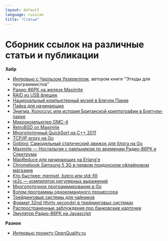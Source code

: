 ```yaml
---
layout: default
language: russian
title: "Статьи"
---
```


Сборник ссылок на различные статьи и публикации
===============================================

**Хабр**

* [Интервью с Чарльзом Уэзереллом][], автором книги "Этюды для программистов"
* [Радио-86РК на железе Maximite][]
* [RAID из USB флешек][]
* [Национальный компьютерный музей в Блечли Парке][]
* [Пайка для начинающих][]
* [Энигма, Колоссус или история Британской криптографии в Блетчли-парке][]
* [Микрокомпьютер GMC-4][]
* [RetroBSD on Maximite][]
* [Многопоточный QuickSort на С++ 2011][]
* [TCP/IP proxy на Go][]
* [Goblog: Самодельный статический движок для блога на Go][]
* [Maximite — Ностальгия с паяльником по временам Радио-86РК и Спектрума][]
* [MapReduce для начинающих на Erlang'e][]
* [Chromebook Samsung 5 3G в первом лондонском офлайновом магазине][]
* [Кто быстрее: memset, bzero или std::fill][]
* [re2c — компилятор регулярных выражений][]
* [Многопоточное программирование в Go][]
* [Взлом программы однокомандного процессора][]
* [Трейдинговые системы для чайников][]
* [Формат 32nd (thirty seconds) в трейдинговых системах][]
* [Распространенные заблуждения про банковские карточки][]
* [Эмулятор Радио-86РК на Javascript][]

**Разное**

* [Интервью проекту OpenQuality.ru][]

[Интервью проекту OpenQuality.ru]: http://experience.openquality.ru/alexander-demin-interview/

[Интервью с Чарльзом Уэзереллом]: http://habrahabr.ru/post/150238/
[Радио-86РК на железе Maximite]: http://habrahabr.ru/post/150080/
[RAID из USB флешек]: http://habrahabr.ru/post/149421/
[Национальный компьютерный музей в Блечли Парке]: http://habrahabr.ru/post/149362/
[Пайка для начинающих]: http://habrahabr.ru/post/148656/
[Энигма, Колоссус или история Британской криптографии в Блетчли-парке]: http://habrahabr.ru/post/147302/
[Микрокомпьютер GMC-4]: http://habrahabr.ru/post/147157/
[RetroBSD on Maximite]: http://habrahabr.ru/post/143679/
[Многопоточный QuickSort на С++ 2011]: http://habrahabr.ru/post/143055/
[TCP/IP proxy на Go]: http://habrahabr.ru/post/142527/
[Goblog: Самодельный статический движок для блога на Go]: http://habrahabr.ru/post/142287/
[Maximite — Ностальгия с паяльником по временам Радио-86РК и Спектрума]: http://habrahabr.ru/post/136625/
[MapReduce для начинающих на Erlang'e]: http://habrahabr.ru/post/133750/
[Chromebook Samsung 5 3G в первом лондонском офлайновом магазине]: http://habrahabr.ru/post/129584/
[Кто быстрее: memset, bzero или std::fill]: http://habrahabr.ru/post/118716/
[re2c — компилятор регулярных выражений]: http://habrahabr.ru/post/117843/
[Многопоточное программирование в Go]: http://habrahabr.ru/post/117842/
[Взлом программы однокомандного процессора]: http://habrahabr.ru/post/113406/
[Трейдинговые системы для чайников]: http://habrahabr.ru/post/86439/
[Формат 32nd (thirty seconds) в трейдинговых системах]: http://habrahabr.ru/post/83967/
[Распространенные заблуждения про банковские карточки]: http://habrahabr.ru/post/82670/
[Эмулятор Радио-86РК на Javascript]: http://habrahabr.ru/post/71144/
